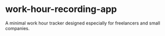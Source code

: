 # work-hour-recording-app

A minimal work hour tracker designed especially for freelancers and small companies.

